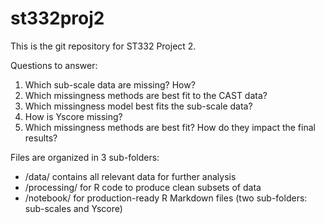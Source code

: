 # st332proj2

This is the git repository for ST332 Project 2.

Questions to answer:

1. Which sub-scale data are missing? How? 
2. Which missingness methods are best fit to the CAST data?
3. Which missingness model best fits the sub-scale data?
4. How is Yscore missing?
5. Which missingness methods are best fit? How do they impact the final results?

Files are organized in 3 sub-folders:
* /data/ contains all relevant data for further analysis
* /processing/ for R code to produce clean subsets of data
* /notebook/ for production-ready R Markdown files (two sub-folders: sub-scales and Yscore)
